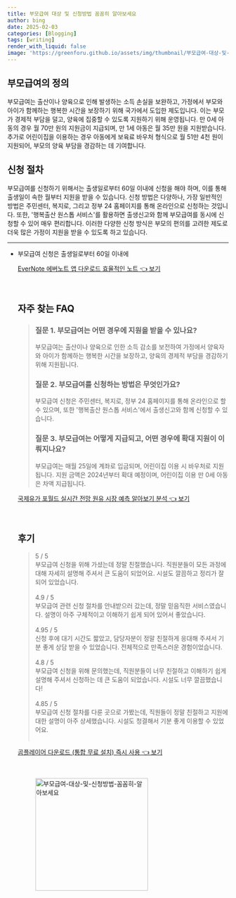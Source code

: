 ```yaml
---
title: 부모급여 대상 및 신청방법 꼼꼼히 알아보세요
author: bing
date: 2025-02-03
categories: [Blogging]
tags: [writing]
render_with_liquid: false
image: 'https://greenforu.github.io/assets/img/thumbnail/부모급여-대상-및-신청방법-꼼꼼히-알아보세요.webp'
---
```



<h2 id='부모급여의 정의'>부모급여의 정의</h2>

<p>부모급여는 출산이나 양육으로 인해 발생하는 소득 손실을 보완하고, 가정에서 부모와 아이가 함께하는 행복한 시간을 보장하기 위해 국가에서 도입한 제도입니다. 이는 부모가 경제적 부담을 덜고, 양육에 집중할 수 있도록 지원하기 위해 운영됩니다. 만 0세 아동의 경우 월 70만 원의 지원금이 지급되며, 만 1세 아동은 월 35만 원을 지원받습니다. 추가로 어린이집을 이용하는 경우 아동에게 보육료 바우처 형식으로 월 51만 4천 원이 지원되어, 부모의 양육 부담을 경감하는 데 기여합니다.</p>

<h2 id='신청 절차'>신청 절차</h2>

<p>부모급여를 신청하기 위해서는 출생일로부터 60일 이내에 신청을 해야 하며, 이를 통해 출생일이 속한 월부터 지원을 받을 수 있습니다. 신청 방법은 다양하나, 가장 일반적인 방법은 주민센터, 복지로, 그리고 정부 24 홈페이지를 통해 온라인으로 신청하는 것입니다. 또한, '행복출산 원스톱 서비스'를 활용하면 출생신고와 함께 부모급여를 동시에 신청할 수 있어 매우 편리합니다. 이러한 다양한 신청 방식은 부모의 편의를 고려한 제도로 더욱 많은 가정이 지원을 받을 수 있도록 하고 있습니다.</p>

<p><hr />
<ul>
    <li>부모급여 신청은 출생일로부터 60일 이내에</p>
<p><a class="click-button" title="EverNote 에버노트 앱 다운로드 효율적인 노트" href="https://greenforu.github.io/posts/EverNote-%EC%97%90%EB%B2%84%EB%85%B8%ED%8A%B8-%EC%95%B1-%EB%8B%A4%EC%9A%B4%EB%A1%9C%EB%93%9C-%ED%9A%A8%EC%9C%A8%EC%A0%81%EC%9D%B8-%EB%85%B8%ED%8A%B8/" rel="dofollow">EverNote 에버노트 앱 다운로드 효율적인 노트 👈 보기</a></p><br>
<h2 id='자주_찾는_FAQ'>자주 찾는 FAQ</h2>
<div itemscope="" itemtype="https://schema.org/FAQPage"> 
<blockquote> 
<div itemscope="" itemprop="mainEntity" itemtype="https://schema.org/Question"> 
<h3 itemprop="name">질문 1. 부모급여는 어떤 경우에 지원을 받을 수 있나요?</h3> 
<div itemscope="" itemprop="acceptedAnswer" itemtype="https://schema.org/Answer"> 
<span itemprop="text"> 
<p>부모급여는 출산이나 양육으로 인한 소득 감소를 보전하여 가정에서 양육자와 아이가 함께하는 행복한 시간을 보장하고, 양육의 경제적 부담을 경감하기 위해 지원됩니다.</p> 
</span> 
</div> 
</div> 
<div itemscope="" itemprop="mainEntity" itemtype="https://schema.org/Question"> 
<h3 itemprop="name">질문 2. 부모급여를 신청하는 방법은 무엇인가요?</h3> 
<div itemscope="" itemprop="acceptedAnswer" itemtype="https://schema.org/Answer"> 
<span itemprop="text"> 
<p>부모급여 신청은 주민센터, 복지로, 정부 24 홈페이지를 통해 온라인으로 할 수 있으며, 또한 '행복출산 원스톱 서비스'에서 출생신고와 함께 신청할 수 있습니다.</p> 
</span> 
</div> 
</div> 
<div itemscope="" itemprop="mainEntity" itemtype="https://schema.org/Question"> 
<h3 itemprop="name">질문 3. 부모급여는 어떻게 지급되고, 어떤 경우에 확대 지원이 이뤄지나요?</h3> 
<div itemscope="" itemprop="acceptedAnswer" itemtype="https://schema.org/Answer"> 
<span itemprop="text"> 
<p>부모급여는 매월 25일에 계좌로 입금되며, 어린이집 이용 시 바우처로 지원됩니다. 지원 금액은 2024년부터 확대 예정이며, 어린이집 이용 만 0세 아동은 차액 지급됩니다.</p> 
</span> 
</div> 
</div> 
</blockquote> 
</div>
<p><a class="click-button" title="국제유가 포월드 실시간 전망 원유 시장 예측 알아보기 분석" href="https://greenforu.github.io/posts/%EA%B5%AD%EC%A0%9C%EC%9C%A0%EA%B0%80-%ED%8F%AC%EC%9B%94%EB%93%9C-%EC%8B%A4%EC%8B%9C%EA%B0%84-%EC%A0%84%EB%A7%9D-%EC%9B%90%EC%9C%A0-%EC%8B%9C%EC%9E%A5-%EC%98%88%EC%B8%A1-%EC%95%8C%EC%95%84%EB%B3%B4%EA%B8%B0-%EB%B6%84%EC%84%9D/" rel="dofollow">국제유가 포월드 실시간 전망 원유 시장 예측 알아보기 분석 👈 보기</a></p><br>
<h2 id='후기'>후기</h2>
<div itemscope itemtype="https://schema.org/Product">
  <blockquote>
  <div itemprop="review" itemscope itemtype="https://schema.org/Review">
      <div itemprop="reviewRating" itemscope itemtype="https://schema.org/Rating"> <span itemprop="ratingValue">5</span> / <span itemprop="bestRating">5</span> </div>
      <span itemprop="reviewBody">부모급여 신청을 위해 가셨는데 정말 친절했습니다. 직원분들이 모든 과정에 대해 자세히 설명해 주셔서 큰 도움이 되었어요. 시설도 깔끔하고 정리가 잘 되어 있었습니다.</span>
  </div>
  <br>
  <div itemprop="review" itemscope itemtype="https://schema.org/Review">
      <div itemprop="reviewRating" itemscope itemtype="https://schema.org/Rating"> <span itemprop="ratingValue">4.9</span> / <span itemprop="bestRating">5</span> </div>
      <span itemprop="reviewBody">부모급여 관련 신청 절차를 안내받으러 갔는데, 정말 믿음직한 서비스였습니다. 설명이 아주 구체적이고 이해하기 쉽게 되어 있어서 좋았습니다.</span>
  </div>
  <br>
  <div itemprop="review" itemscope itemtype="https://schema.org/Review">
      <div itemprop="reviewRating" itemscope itemtype="https://schema.org/Rating"> <span itemprop="ratingValue">4.95</span> / <span itemprop="bestRating">5</span> </div>
      <span itemprop="reviewBody">신청 후에 대기 시간도 짧았고, 담당자분이 정말 친절하게 응대해 주셔서 기분 좋게 상담 받을 수 있었습니다. 전체적으로 만족스러운 경험이었습니다.</span>
  </div>
  <br>
  <div itemprop="review" itemscope itemtype="https://schema.org/Review">
      <div itemprop="reviewRating" itemscope itemtype="https://schema.org/Rating"> <span itemprop="ratingValue">4.8</span> / <span itemprop="bestRating">5</span> </div>
      <span itemprop="reviewBody">부모급여 신청을 위해 문의했는데, 직원분들이 너무 친절하고 이해하기 쉽게 설명해 주셔서 신청하는 데 큰 도움이 되었습니다. 시설도 너무 깔끔했습니다!</span>
  </div>
  <br>
  <div itemprop="review" itemscope itemtype="https://schema.org/Review">
      <div itemprop="reviewRating" itemscope itemtype="https://schema.org/Rating"> <span itemprop="ratingValue">4.85</span> / <span itemprop="bestRating">5</span> </div>
      <span itemprop="reviewBody">부모급여 신청 절차를 다룬 곳으로 가봤는데, 직원들이 정말 친절하고 지원에 대한 설명이 아주 상세했습니다. 시설도 청결해서 기분 좋게 이용할 수 있었어요.</span>
  </div>
  <br>
  </blockquote>
</div>
<p><a class="click-button" title="곰플레이어 다운로드 (통합 무료 설치) 즉시 사용" href="https://greenforu.github.io/posts/%EA%B3%B0%ED%94%8C%EB%A0%88%EC%9D%B4%EC%96%B4-%EB%8B%A4%EC%9A%B4%EB%A1%9C%EB%93%9C-(%ED%86%B5%ED%95%A9-%EB%AC%B4%EB%A3%8C-%EC%84%A4%EC%B9%98)-%EC%A6%89%EC%8B%9C-%EC%82%AC%EC%9A%A9/" rel="dofollow">곰플레이어 다운로드 (통합 무료 설치) 즉시 사용 👈 보기</a></p><br>
<figure class="image"><img src="https://greenforu.github.io/assets/img/thumbnail/부모급여-대상-및-신청방법-꼼꼼히-알아보세요.webp" alt="부모급여-대상-및-신청방법-꼼꼼히-알아보세요" width="256" height="256"></figure>